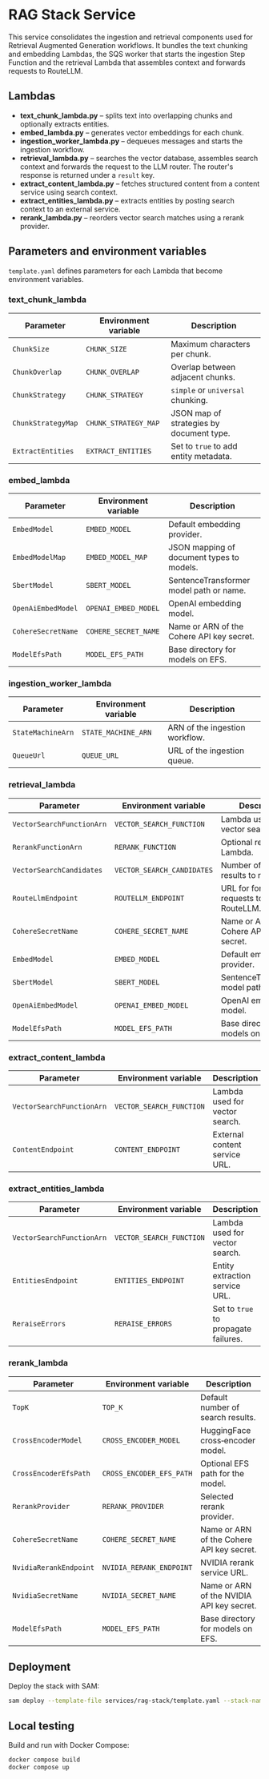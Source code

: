 # RAG Stack Service

This service consolidates the ingestion and retrieval components used for Retrieval Augmented Generation workflows. It bundles the text chunking and embedding Lambdas, the SQS worker that starts the ingestion Step Function and the retrieval Lambda that assembles context and forwards requests to RouteLLM.

## Lambdas

- **text_chunk_lambda.py** – splits text into overlapping chunks and optionally extracts entities.
- **embed_lambda.py** – generates vector embeddings for each chunk.
- **ingestion_worker_lambda.py** – dequeues messages and starts the ingestion workflow.
- **retrieval_lambda.py** – searches the vector database, assembles search context and forwards the request to the LLM router. The router's response is returned under a `result` key.
- **extract_content_lambda.py** – fetches structured content from a content service using search context.
- **extract_entities_lambda.py** – extracts entities by posting search context to an external service.
- **rerank_lambda.py** – reorders vector search matches using a rerank provider.

## Parameters and environment variables

`template.yaml` defines parameters for each Lambda that become environment variables.

### text_chunk_lambda

| Parameter | Environment variable | Description |
|-----------|---------------------|-------------|
| `ChunkSize` | `CHUNK_SIZE` | Maximum characters per chunk. |
| `ChunkOverlap` | `CHUNK_OVERLAP` | Overlap between adjacent chunks. |
| `ChunkStrategy` | `CHUNK_STRATEGY` | `simple` or `universal` chunking. |
| `ChunkStrategyMap` | `CHUNK_STRATEGY_MAP` | JSON map of strategies by document type. |
| `ExtractEntities` | `EXTRACT_ENTITIES` | Set to `true` to add entity metadata. |

### embed_lambda

| Parameter | Environment variable | Description |
|-----------|---------------------|-------------|
| `EmbedModel` | `EMBED_MODEL` | Default embedding provider. |
| `EmbedModelMap` | `EMBED_MODEL_MAP` | JSON mapping of document types to models. |
| `SbertModel` | `SBERT_MODEL` | SentenceTransformer model path or name. |
| `OpenAiEmbedModel` | `OPENAI_EMBED_MODEL` | OpenAI embedding model. |
| `CohereSecretName` | `COHERE_SECRET_NAME` | Name or ARN of the Cohere API key secret. |
| `ModelEfsPath` | `MODEL_EFS_PATH` | Base directory for models on EFS. |

### ingestion_worker_lambda

| Parameter | Environment variable | Description |
|-----------|---------------------|-------------|
| `StateMachineArn` | `STATE_MACHINE_ARN` | ARN of the ingestion workflow. |
| `QueueUrl` | `QUEUE_URL` | URL of the ingestion queue. |

### retrieval_lambda

| Parameter | Environment variable | Description |
|-----------|---------------------|-------------|
| `VectorSearchFunctionArn` | `VECTOR_SEARCH_FUNCTION` | Lambda used for vector search. |
| `RerankFunctionArn` | `RERANK_FUNCTION` | Optional rerank Lambda. |
| `VectorSearchCandidates` | `VECTOR_SEARCH_CANDIDATES` | Number of search results to retrieve. |
| `RouteLlmEndpoint` | `ROUTELLM_ENDPOINT` | URL for forwarding requests to RouteLLM. |
| `CohereSecretName` | `COHERE_SECRET_NAME` | Name or ARN of the Cohere API key secret. |
| `EmbedModel` | `EMBED_MODEL` | Default embedding provider. |
| `SbertModel` | `SBERT_MODEL` | SentenceTransformer model path or name. |
| `OpenAiEmbedModel` | `OPENAI_EMBED_MODEL` | OpenAI embedding model. |
| `ModelEfsPath` | `MODEL_EFS_PATH` | Base directory for models on EFS. |

### extract_content_lambda

| Parameter | Environment variable | Description |
|-----------|---------------------|-------------|
| `VectorSearchFunctionArn` | `VECTOR_SEARCH_FUNCTION` | Lambda used for vector search. |
| `ContentEndpoint` | `CONTENT_ENDPOINT` | External content service URL. |

### extract_entities_lambda

| Parameter | Environment variable | Description |
|-----------|---------------------|-------------|
| `VectorSearchFunctionArn` | `VECTOR_SEARCH_FUNCTION` | Lambda used for vector search. |
| `EntitiesEndpoint` | `ENTITIES_ENDPOINT` | Entity extraction service URL. |
| `ReraiseErrors` | `RERAISE_ERRORS` | Set to `true` to propagate failures. |

### rerank_lambda

| Parameter | Environment variable | Description |
|-----------|---------------------|-------------|
| `TopK` | `TOP_K` | Default number of search results. |
| `CrossEncoderModel` | `CROSS_ENCODER_MODEL` | HuggingFace cross‑encoder model. |
| `CrossEncoderEfsPath` | `CROSS_ENCODER_EFS_PATH` | Optional EFS path for the model. |
| `RerankProvider` | `RERANK_PROVIDER` | Selected rerank provider. |
| `CohereSecretName` | `COHERE_SECRET_NAME` | Name or ARN of the Cohere API key secret. |
| `NvidiaRerankEndpoint` | `NVIDIA_RERANK_ENDPOINT` | NVIDIA rerank service URL. |
| `NvidiaSecretName` | `NVIDIA_SECRET_NAME` | Name or ARN of the NVIDIA API key secret. |
| `ModelEfsPath` | `MODEL_EFS_PATH` | Base directory for models on EFS. |

## Deployment

Deploy the stack with SAM:

```bash
sam deploy --template-file services/rag-stack/template.yaml --stack-name rag-stack
```

## Local testing

Build and run with Docker Compose:

```bash
docker compose build
docker compose up
```
